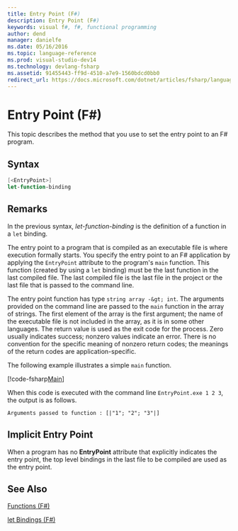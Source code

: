 ```yaml
---
title: Entry Point (F#)
description: Entry Point (F#)
keywords: visual f#, f#, functional programming
author: dend
manager: danielfe
ms.date: 05/16/2016
ms.topic: language-reference
ms.prod: visual-studio-dev14
ms.technology: devlang-fsharp
ms.assetid: 91455443-ff9d-4510-a7e9-1560bdcd0bb0
redirect_url: https://docs.microsoft.com/dotnet/articles/fsharp/language-reference/functions/entry-point 
---
```


# Entry Point (F#)

This topic describes the method that you use to set the entry point to an F# program.


## Syntax

```fsharp
[<EntryPoint>]
let-function-binding
```

## Remarks
In the previous syntax, *let-function-binding* is the definition of a function in a `let` binding.

The entry point to a program that is compiled as an executable file is where execution formally starts. You specify the entry point to an F# application by applying the `EntryPoint` attribute to the program's `main` function. This function (created by using a `let` binding) must be the last function in the last compiled file. The last compiled file is the last file in the project or the last file that is passed to the command line.

The entry point function has type `string array -&gt; int`. The arguments provided on the command line are passed to the `main` function in the array of strings. The first element of the array is the first argument; the name of the executable file is not included in the array, as it is in some other languages. The return value is used as the exit code for the process. Zero usually indicates success; nonzero values indicate an error. There is no convention for the specific meaning of nonzero return codes; the meanings of the return codes are application-specific.

The following example illustrates a simple `main` function.

[!code-fsharp[Main](~/samples/snippets/fsharp/entry-point/snippet501.fs)]

When this code is executed with the command line `EntryPoint.exe 1 2 3`, the output is as follows.

```text
Arguments passed to function : [|"1"; "2"; "3"|]
```

## Implicit Entry Point
When a program has no **EntryPoint** attribute that explicitly indicates the entry point, the top level bindings in the last file to be compiled are used as the entry point.


## See Also
[Functions &#40;F&#35;&#41;](Functions-%5BFSharp%5D.md)

[let Bindings &#40;F&#35;&#41;](let-Bindings-%5BFSharp%5D.md)